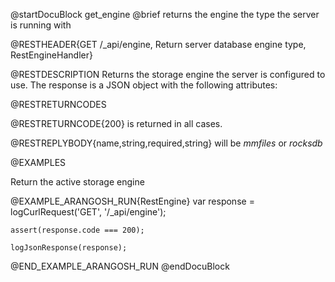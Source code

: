 
@startDocuBlock get_engine
@brief returns the engine the type the server is running with

@RESTHEADER{GET /_api/engine, Return server database engine type, RestEngineHandler}

@RESTDESCRIPTION
Returns the storage engine the server is configured to use.
The response is a JSON object with the following attributes:

@RESTRETURNCODES

@RESTRETURNCODE{200}
is returned in all cases.

@RESTREPLYBODY{name,string,required,string}
will be *mmfiles* or *rocksdb*

@EXAMPLES

Return the active storage engine

@EXAMPLE_ARANGOSH_RUN{RestEngine}
    var response = logCurlRequest('GET', '/_api/engine');

    assert(response.code === 200);

    logJsonResponse(response);
@END_EXAMPLE_ARANGOSH_RUN
@endDocuBlock

